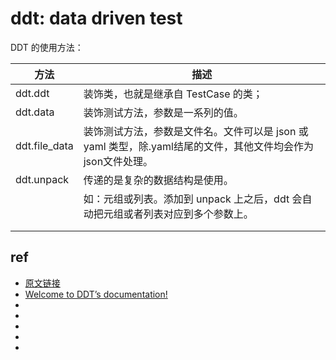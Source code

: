 # ddt: data driven test

DDT 的使用方法：


| 方法          | 描述                                                                                                        |
| ------------- | ----------------------------------------------------------------------------------------------------------- |
| ddt.ddt       | 装饰类，也就是继承自 TestCase 的类；                                                                        |
| ddt.data      | 装饰测试方法，参数是一系列的值。                                                                            |
| ddt.file_data | 装饰测试方法，参数是文件名。文件可以是 json 或 yaml 类型，除.yaml结尾的文件，其他文件均会作为json文件处理。 |
| ddt.unpack    | 传递的是复杂的数据结构是使用。                                                                              |
|               | 如：元组或列表。添加到 unpack 上之后，ddt 会自动把元组或者列表对应到多个参数上。                            |
|               |                                                                                                             |
|               |                                                                                                             |







## ref
* [原文链接](https://blog.csdn.net/weixin_48500307/article/details/108451140)
* [Welcome to DDT’s documentation!](https://ddt.readthedocs.io/en/latest/index.html)
* []()
* []()
* []()
* []()
* []()

